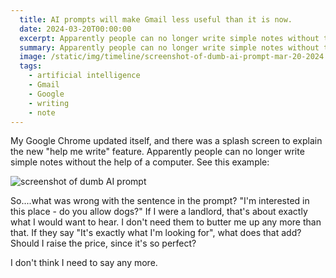 ```yaml
---
  title: AI prompts will make Gmail less useful than it is now.
  date: 2024-03-20T00:00:00
  excerpt: Apparently people can no longer write simple notes without the help of a computer.
  summary: Apparently people can no longer write simple notes without the help of a computer.
  image: /static/img/timeline/screenshot-of-dumb-ai-prompt-mar-20-2024.png
  tags:
    - artificial intelligence
    - Gmail
    - Google
    - writing
    - note
---
```


My Google Chrome updated itself, and there was a splash screen to explain the new "help me write" feature. Apparently people can no longer write simple notes without the help of a computer. See this example:

![screenshot of dumb AI prompt](/static/img/timeline/screenshot-of-dumb-ai-prompt-mar-20-2024.png)

So....what was wrong with the sentence in the prompt? "I'm interested in this place - do you allow dogs?" If I were a landlord, that's about exactly what I would want to hear. I don't need them to butter me up any more than that. If they say "It's exactly what I'm looking for", what does that add? Should I raise the price, since it's so perfect?

I don't think I need to say any more.